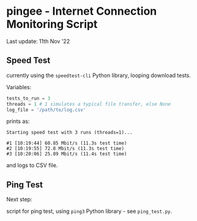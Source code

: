 # pingee - Internet Connection Monitoring Script

Last update: 11th Nov '22

## Speed Test

currently using the `speedtest-cli` Python library, looping download tests.

Variables:   

``` python
tests_to_run = 3
threads = 1 # 1 simulates a typical file transfer, else None
log_file = '/path/to/log.csv'
```

prints as:   

``` shell
Starting speed test with 3 runs (threads=1)...

#1 [10:19:44] 60.85 Mbit/s (11.3s test time)
#2 [10:19:55] 72.8 Mbit/s (11.3s test time)
#3 [10:20:06] 25.89 Mbit/s (11.4s test time)
```

and logs to CSV file.  

## Ping Test

Next step:  

script for ping test, using `ping3` Python library - see `ping_test.py`.    